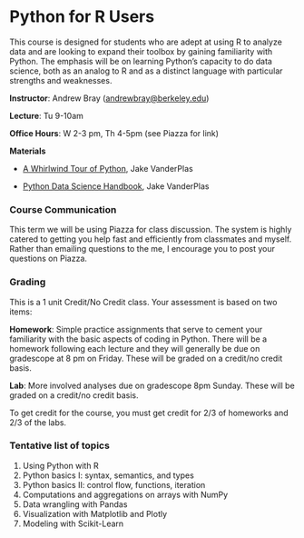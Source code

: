 Python for R Users
================

This course is designed for students who are adept at using R to analyze
data and are looking to expand their toolbox by gaining familiarity with
Python. The emphasis will be on learning Python’s capacity to do data
science, both as an analog to R and as a distinct language with
particular strengths and weaknesses.

**Instructor**: Andrew Bray (andrewbray@berkeley.edu)

**Lecture**: Tu 9-10am

**Office Hours**: W 2-3 pm, Th 4-5pm (see Piazza for link)

**Materials**

  - [A Whirlwind Tour of
    Python](https://www.oreilly.com/programming/free/files/a-whirlwind-tour-of-python.pdf),
    Jake VanderPlas

  - [Python Data Science
    Handbook](https://jakevdp.github.io/PythonDataScienceHandbook/),
    Jake VanderPlas

### Course Communication

This term we will be using Piazza for class discussion. The system is
highly catered to getting you help fast and efficiently from classmates
and myself. Rather than emailing questions to the me, I encourage you to
post your questions on Piazza.

### Grading

This is a 1 unit Credit/No Credit class. Your assessment is based on two
items:

**Homework**: Simple practice assignments that serve to cement your
familiarity with the basic aspects of coding in Python. There will be a
homework following each lecture and they will generally be due on
gradescope at 8 pm on Friday. These will be graded on a credit/no credit
basis.

**Lab**: More involved analyses due on gradescope 8pm Sunday. These will
be graded on a credit/no credit basis.

To get credit for the course, you must get credit for 2/3 of homeworks
and 2/3 of the labs.

### Tentative list of topics

1.  Using Python with R
2.  Python basics I: syntax, semantics, and types
3.  Python basics II: control flow, functions, iteration
4.  Computations and aggregations on arrays with NumPy
5.  Data wrangling with Pandas
6.  Visualization with Matplotlib and Plotly
7.  Modeling with Scikit-Learn
